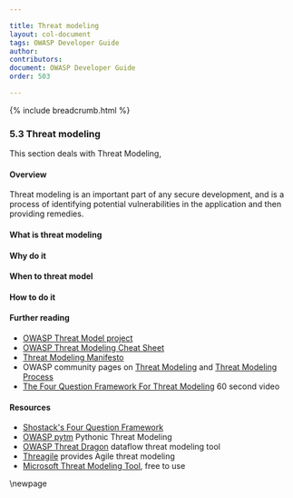 ```yaml
---

title: Threat modeling
layout: col-document
tags: OWASP Developer Guide
author:
contributors:
document: OWASP Developer Guide
order: 503

---
```


{% include breadcrumb.html %}
### 5.3 Threat modeling
This section deals with Threat Modeling,

#### Overview
Threat modeling is an important part of any secure development,
and is a process of identifying potential vulnerabilities in the application and then providing remedies.

#### What is threat modeling

#### Why do it

#### When to threat model

#### How to do it

#### Further reading

* [OWASP Threat Model project](https://owasp.org/www-project-threat-model)
* [OWASP Threat Modeling Cheat Sheet](https://cheatsheetseries.owasp.org/cheatsheets/Threat_Modeling_Cheat_Sheet.html)
* [Threat Modeling Manifesto](https://www.threatmodelingmanifesto.org/)
* OWASP community pages on [Threat Modeling](https://owasp.org/www-community/Threat_Modeling)
    and [Threat Modeling Process](https://owasp.org/www-community/Threat_Modeling_Process)
* [The Four Question Framework For Threat Modeling](https://youtu.be/Yt0PhyEdZXU) 60 second video

#### Resources

* [Shostack's Four Question Framework](https://github.com/adamshostack/4QuestionFrame)
* [OWASP pytm](https://owasp.org/www-project-pytm/) Pythonic Threat Modeling
* [OWASP Threat Dragon](https://owasp.org/www-project-threat-dragon/) dataflow threat modeling tool
* [Threagile](https://threagile.io) provides Agile threat modeling
* [Microsoft Threat Modeling Tool](https://learn.microsoft.com/en-us/azure/security/develop/threat-modeling-tool), free to use

\newpage
